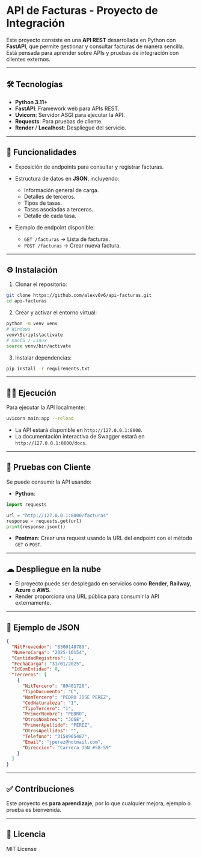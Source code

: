 # API de Facturas - Proyecto de Integración

Este proyecto consiste en una **API REST** desarrollada en Python con **FastAPI**, que permite gestionar y consultar facturas de manera sencilla. Está pensada para aprender sobre APIs y pruebas de integración con clientes externos.

---

## 🛠 Tecnologías

- **Python 3.11+**
- **FastAPI**: Framework web para APIs REST.
- **Uvicorn**: Servidor ASGI para ejecutar la API.
- **Requests**: Para pruebas de cliente.
- **Render** / **Localhost**: Despliegue del servicio.

---

## 🚀 Funcionalidades

- Exposición de endpoints para consultar y registrar facturas.
- Estructura de datos en **JSON**, incluyendo:
  - Información general de carga.
  - Detalles de terceros.
  - Tipos de tasas.
  - Tasas asociadas a terceros.
  - Detalle de cada tasa.

- Ejemplo de endpoint disponible:
  - `GET /facturas` → Lista de facturas.
  - `POST /facturas` → Crear nueva factura.

---

## ⚙ Instalación

1. Clonar el repositorio:

```bash
git clone https://github.com/alexv6v6/api-facturas.git
cd api-facturas
```

2. Crear y activar el entorno virtual:

```bash
python -m venv venv
# Windows
venv\Scripts\activate
# macOS / Linux
source venv/bin/activate
```

3. Instalar dependencias:

```bash
pip install -r requirements.txt
```

---

## 🏃‍♂️ Ejecución

Para ejecutar la API localmente:

```bash
uvicorn main:app --reload
```

- La API estará disponible en `http://127.0.0.1:8000`.
- La documentación interactiva de Swagger estará en `http://127.0.0.1:8000/docs`.

---

## 📡 Pruebas con Cliente

Se puede consumir la API usando:

- **Python**:

```python
import requests

url = "http://127.0.0.1:8000/facturas"
response = requests.get(url)
print(response.json())
```

- **Postman**: Crear una request usando la URL del endpoint con el método `GET` o `POST`.

---

## ☁ Despliegue en la nube

- El proyecto puede ser desplegado en servicios como **Render**, **Railway**, **Azure** o **AWS**.
- Render proporciona una URL pública para consumir la API externamente.

---

## 📄 Ejemplo de JSON

```json
{
  "NitProveedor": "8300148789",
  "NumeroCarga": "2025-10154",
  "CantidadRegistros": 1,
  "FechaCarga": "31/01/2025",
  "IdComEntidad": 0,
  "Terceros": [
    {
      "NitTercero": "80401720",
      "TipoDocumento": "C",
      "NomTercero": "PEDRO JOSE PEREZ",
      "CodNaturaleza": "1",
      "TipoTercero": "1",
      "PrimerNombre": "PEDRO",
      "OtrosNombres": "JOSE",
      "PrimerApellido": "PEREZ",
      "OtrosApellidos": "",
      "Telefono": "3158965487",
      "Email": "jperez@hotmail.com",
      "Direccion": "Carrera 35N #58-59"
    }
  ]
}
```

---

## ✅ Contribuciones

Este proyecto es **para aprendizaje**, por lo que cualquier mejora, ejemplo o prueba es bienvenida.

---

## 📄 Licencia

MIT License

